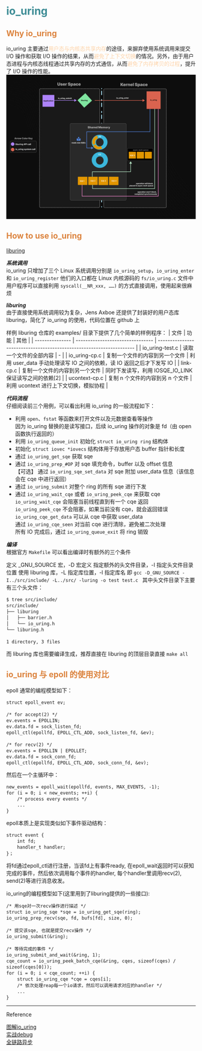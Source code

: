 # <font color="3d8c95">io_uring</font>
## <font color="dc843f">Why io_uring</font>
io_uring 主要通过<font color="fed3a8">用户态与内核态共享内存</font>的途径，来摒弃使用系统调用来提交 I/O 操作和获取 I/O 操作的结果，从而<font color="fed3a8">避免了上下文切换</font>的情况。另外，由于用户态进程与内核态线程通过共享内存的方式通信，从而<font color="fed3a8">避免了内存拷贝的过程</font>，提升了 I/O 操作的性能。
![alt text](assets/images/io_uring_diagram.png)

## <font color="dc843f">How to use io_uring</font>
[liburing](https://github.com/axboe/liburing)

***系统调用***  
io_uring 只增加了三个 Linux 系统调用分别是 `io_uring_setup`，`io_uring_enter` 和 `io_uring_register` 
他们的入口都在 Linux 内核源码的 `fs/io_uring.c` 文件中  
用户程序可以直接利用 `syscall(__NR_xxx, ……)` 的方式直接调用，使用起来很麻烦  

***liburing***  
由于直接使用系统调用较为复杂，Jens Axboe 还提供了封装好的用户态库 liburing，简化了 io_uring 的使用，代码位置在 github 上

样例
liburing 仓库的 examples/ 目录下提供了几个简单的样例程序：
| 文件            | 功能                             | 其他                                                                 |
| --------------- | -------------------------------- | -------------------------------------------------------------------- |
| io_uring-test.c | 读取一个文件的全部内容           | -                                                                    |
| io_uring-cp.c   | 复制一个文件的内容到另一个文件   | 利用 user_data 手动处理读写 IO 之间的依赖，读 IO 返回之后才下发写 IO |
| link-cp.c       | 复制一个文件的内容到另一个文件   | 同时下发读写，利用 IOSQE_IO_LINK 保证读写之间的依赖[2]               |
| ucontext-cp.c   | 复制 n 个文件的内容到另 n 个文件 | 利用 ucontext 进行上下文切换，模拟协程                               |

***代码流程***  
仔细阅读前三个用例，可以看出利用 io_uring 的一般流程如下：
- 利用 `open`、`fstat` 等函数来打开文件以及元数据查看等操作  
因为 io_uring 替换的是读写接口，后续 io_uring 操作的对象是 fd（由 open 函数执行返回的）
- 利用 `io_uring_queue_init` 初始化 `struct io_uring ring` 结构体
- 初始化 `struct iovec *iovecs` 结构体用于存放用户态 buffer 指针和长度
- 通过 `io_uring_get_sqe` 获取 sqe
- 通过 `io_uring_prep_#OP` 对 sqe 填充命令，buffer 以及 offset 信息  
【可选】 通过 `io_uring_sqe_set_data` 对 sqe 附加 user_data 信息（该信息会在 cqe 中进行返回）
- 通过 `io_uring_submit` 对整个 ring 的所有 sqe 进行下发
- 通过 `io_uring_wait_cqe` 或者 `io_uring_peek_cqe` 来获取 cqe  
`io_uring_wait_cqe` 会阻塞当前线程直到有一个 cqe 返回  
`io_uring_peek_cqe` 不会阻塞，如果当前没有 cqe，就会返回错误  
`io_uring_cqe_get_data` 可以从 cqe 中获取 user_data  
通过 `io_uring_cqe_seen` 对当前 cqe 进行清除，避免被二次处理  
所有 IO 完成后，通过 `io_uring_queue_exit` 将 ring 销毁  

***编译***  
根据官方 `Makefile` 可以看出编译时有额外的三个条件

定义 _GNU_SOURCE 宏，-D 宏定义
指定额外的头文件目录，-I 指定头文件目录位置
使用 liburing 库，-L 指定库位置，-l 指定库名
即 `gcc -D_GNU_SOURCE -I../src/include/ -L../src/ -luring -o test test.c
`
其中头文件目录下主要有三个头文件：
```
$ tree src/include/
src/include/
├── liburing
│   ├── barrier.h
│   └── io_uring.h
└── liburing.h

1 directory, 3 files
```
而 liburing 库也需要编译生成，推荐直接在 liburing 的顶层目录直接 `make all`

## <font color="dc843f">io_uring 与 epoll 的使用对比</font>
epoll 通常的编程模型如下：
```
struct epoll_event ev; 
 
/* for accept(2) */ 
ev.events = EPOLLIN; 
ev.data.fd = sock_listen_fd; 
epoll_ctl(epollfd, EPOLL_CTL_ADD, sock_listen_fd, &ev); 
 
/* for recv(2) */ 
ev.events = EPOLLIN | EPOLLET; 
ev.data.fd = sock_conn_fd; 
epoll_ctl(epollfd, EPOLL_CTL_ADD, sock_conn_fd, &ev); 
```
然后在一个主循环中： 
```
new_events = epoll_wait(epollfd, events, MAX_EVENTS, -1); 
for (i = 0; i < new_events; ++i) { 
    /* process every events */ 
    ... 
} 
```
epoll本质上是实现类似如下事件驱动结构：
```
struct event { 
    int fd; 
    handler_t handler; 
}；
```
将fd通过epoll_ctl进行注册，当该fd上有事件ready, 在epoll_wait返回时可以获知完成的事件，然后依次调用每个事件的handler, 每个handler里调用recv(2), send(2)等进行消息收发。

io_uring的编程模型如下(这里用到了liburing提供的一些接口):
```
/* 用sqe对一次recv操作进行描述 */ 
struct io_uring_sqe *sqe = io_uring_get_sqe(ring); 
io_uring_prep_recv(sqe, fd, bufs[fd], size, 0); 
 
/* 提交该sqe, 也就是提交recv操作 */ 
io_uring_submit(&ring); 
 
/* 等待完成的事件 */ 
io_uring_submit_and_wait(&ring, 1); 
cqe_count = io_uring_peek_batch_cqe(&ring, cqes, sizeof(cqes) / sizeof(cqes[0]));    
for (i = 0; i < cqe_count; ++i) { 
    struct io_uring_cqe *cqe = cqes[i]; 
    /* 依次处理reap每一个io请求，然后可以调用请求对应的handler */ 
    ... 
} 
```
---
Reference

[图解io_uring](https://mp.weixin.qq.com/s/1wZpFhwJR-LNkQm-QzFxRQ)  
[实战debug](https://blog.csdn.net/u010180372/article/details/124369456)  
[全链路异步](https://www.cnblogs.com/crazymakercircle/p/17149644.html#)  